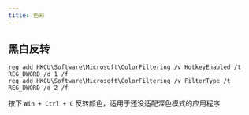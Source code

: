 ```yaml
---
title: 色彩
---
```


## 黑白反转

```
reg add HKCU\Software\Microsoft\ColorFiltering /v HotkeyEnabled /t REG_DWORD /d 1 /f
reg add HKCU\Software\Microsoft\ColorFiltering /v FilterType /t REG_DWORD /d 2 /f

```

按下 `Win + Ctrl + C` 反转颜色，适用于还没适配深色模式的应用程序

